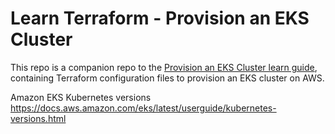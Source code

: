 # Learn Terraform - Provision an EKS Cluster

This repo is a companion repo to the [Provision an EKS Cluster learn guide](https://learn.hashicorp.com/terraform/kubernetes/provision-eks-cluster), containing
Terraform configuration files to provision an EKS cluster on AWS.



Amazon EKS Kubernetes versions
https://docs.aws.amazon.com/eks/latest/userguide/kubernetes-versions.html